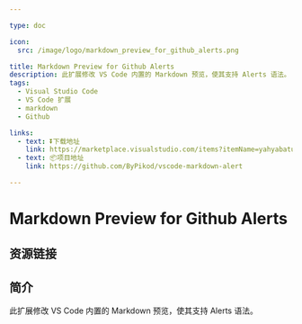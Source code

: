 ```yaml
---

type: doc

icon:
  src: /image/logo/markdown_preview_for_github_alerts.png

title: Markdown Preview for Github Alerts
description: 此扩展修改 VS Code 内置的 Markdown 预览，使其支持 Alerts 语法。
tags:
  - Visual Studio Code
  - VS Code 扩展
  - markdown
  - Github

links:
  - text: ⏬下载地址
    link: https://marketplace.visualstudio.com/items?itemName=yahyabatulu.vscode-markdown-alert
  - text: 📦项目地址
    link: https://github.com/ByPikod/vscode-markdown-alert

---
```


<ShowLogo />

# Markdown Preview for Github Alerts

<ShowTags />

<ShowBreadcrumb />

## 资源链接

<ShowLinks />

## 简介

此扩展修改 VS Code 内置的 Markdown 预览，使其支持 Alerts 语法。
